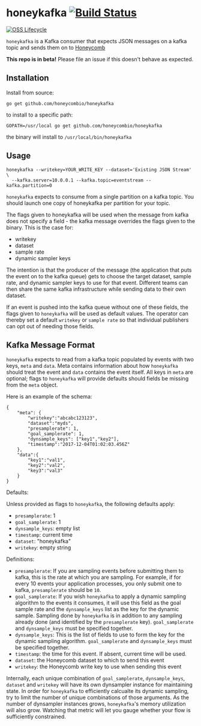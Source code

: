 # honeykafka [![Build Status](https://travis-ci.org/honeycombio/honeykafka.svg?branch=master)](https://travis-ci.org/honeycombio/honeykafka)

[![OSS Lifecycle](https://img.shields.io/osslifecycle/honeycombio/REPO)](https://github.com/honeycombio/home/blob/main/honeycomb-oss-lifecycle-and-practices.md)

`honeykafka` is a Kafka consumer that expects JSON messages on a kafka topic and sends them on to [Honeycomb](https://honeycomb.io)

**This repo is in beta!** Please file an issue if this doesn't behave as expected.

## Installation

Install from source:

```
go get github.com/honeycombio/honeykafka
```

to install to a specific path:

```
GOPATH=/usr/local go get github.com/honeycombio/honeykafka
```

the binary will install to `/usr/local/bin/honeykafka`

## Usage

```
honeykafka --writekey=YOUR_WRITE_KEY --dataset='Existing JSON Stream' \
  --kafka.server=10.0.0.1 --kafka.topic=eventstream --kafka.partition=0
```

`honeykafka` expects to consume from a single partition on a kafka topic. You should launch one copy of honeykafka per partition for your topic.

The flags given to honeykafka will be used when the message from kafka does not specify a field - the kafka message overrides the flags given to the binary. This is the case for:
* writekey
* dataset
* sample rate
* dynamic sampler keys

The intention is that the producer of the message (the application that puts the event on to the kafka queue) gets to choose the target dataset, sample rate, and dynamic sampler keys to use for that event. Different teams can then share the same kafka infrastructure while sending data to their own dataset.

If an event is pushed into the kafka queue without one of these fields, the flags given to `honeykafka` will be used as default values. The operator can thereby set a default `writekey` or `sample rate` so that individual publishers can opt out of needing those fields.

## Kafka Message Format

`honeykafka` expects to read from a kafka topic populated by events with two keys, `meta` and `data`. Meta contains information about how `honeykafka` should treat the event and `data` contains the event itself. All keys in `meta` are optional; flags to `honeykafka` will provide defaults should fields be missing from the `meta` object.

Here is an example of the schema:
```
{
	"meta": {
		"writekey":"abcabc123123",
		"dataset":"myds",
		"presamplerate": 1,
		"goal_samplerate": 1,
		"dynsample_keys": ["key1","key2"],
		"timestamp":"2017-12-04T01:02:03.456Z"
	},
	"data":{
		"key1":"val1",
		"key2":"val2",
		"key3":"val3"
	}
}
```

Defaults:

Unless provided as flags to `honeykafka`, the following defaults apply:
* `presamplerate`: 1
* `goal_samplerate`: 1
* `dynsample_keys`: empty list
* `timestamp`: current time
* `dataset`: "honeykafka"
* `writekey`: empty string

Definitions:

* `presamplerate`: If you are sampling events before submitting them to kafka, this is the rate at which you are sampling. For example, if for every 10 events your application processes, you only submit one to kafka, `presamplerate` should be `10`.
* `goal_samplerate`: If you wish `honeykafka` to apply a dynamic sampling algorithm to the events it consumes, it will use this field as the goal sample rate and the `dynsample_keys` list as the key for the dynamic sample. Sampling done by `honeykafka` is in addition to any sampling already done (and identified by the `presamplerate` key). `goal_samplerate` and `dynsample_keys` must be specified together.
* `dynsample_keys`: This is the list of fields to use to form the key for the dynamic sampling algorithm. `goal_samplerate` and `dynsample_keys` must be specified together.
* `timestamp`: the time for this event. If absent, current time will be used.
* `dataset`: the Honeycomb dataset to which to send this event
* `writekey`: the Honeycomb write key to use when sending this event

Internally, each unique combination of `goal_samplerate`, `dynsample_keys`, `dataset` and `writekey` will have its own dynsampler instance for maintaining state.  In order for `honeykafka` to efficiently calcualte its dynamic sampling, try to limit the number of unique combinations of those arguments. As the number of dynsampler instances grows, `honeykafka`'s memory utilization will also grow. Watching that metric will let you gauge whether your flow is sufficiently constrained.


